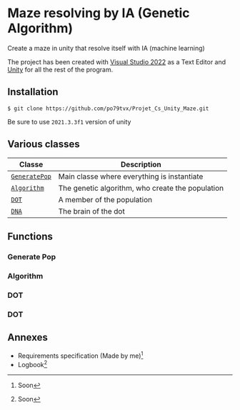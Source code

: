 # Maze resolving by IA (Genetic Algorithm)
Create a maze in unity that resolve itself with IA (machine learning)

The project has been created with [Visual Studio 2022](https://visualstudio.microsoft.com/fr/vs/) as a Text Editor and [Unity](https://unity.com/fr) for all the rest of the program.

## Installation 

`$ git clone https://github.com/po79tvx/Projet_Cs_Unity_Maze.git`

Be sure to use `2021.3.3f1` version of unity


## Various classes

| Classe | Description |
| --- | --- |
| [`GeneratePop`](#Population) | Main classe where everything is instantiate|
| [`Algorithm`](#Algorithm) | The genetic algorithm, who create the population |
| [`DOT`](#DOT) | A member of the population |
| [`DNA`](#DNA) | The brain of the dot |

## Functions

<a name="Population"></a>
### Generate Pop

<!-- 
Functions from Generate Pop classe
-->

<a name="Algorithm"></a>
### Algorithm 

<!-- 
Functions from Algorithm classe
-->

<a name="DOT"></a>
### DOT 

<!-- 
Functions from DOT classe
-->

<a name="DNA"></a>
### DOT 

<!-- 
Functions from DNA classe
-->


## Annexes

- Requirements specification (Made by me)[^1]
- Logbook[^2]


[^1]: Soon
[^2]: Soon

